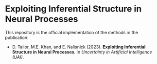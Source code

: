 # Exploiting Inferential Structure in Neural Processes
This repository is the official implementation of the methods in the publication:
- D. Tailor, M.E. Khan, and E. Nalisnick (2023). **Exploiting Inferential Structure in Neural Processes**. In *Uncertainty in Artificial Intelligence (UAI)*.
